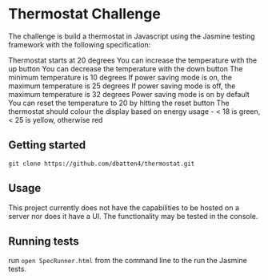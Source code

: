 # Thermostat Challenge

The challenge is build a thermostat in Javascript using the Jasmine testing framework with the following specification:

Thermostat starts at 20 degrees
You can increase the temperature with the up button
You can decrease the temperature with the down button
The minimum temperature is 10 degrees
If power saving mode is on, the maximum temperature is 25 degrees
If power saving mode is off, the maximum temperature is 32 degrees
Power saving mode is on by default
You can reset the temperature to 20 by hitting the reset button
The thermostat should colour the display based on energy usage - < 18 is green, < 25 is yellow, otherwise red

## Getting started

`git clone https://github.com/dbatten4/thermostat.git`

## Usage

This project currently does not have the capabilities to be hosted on a server nor does it have a UI. The functionality may be tested in the console.

## Running tests

run 
`open SpecRunner.html`
from the command line to the run the Jasmine tests.
